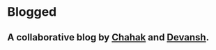 # Blogged

## A collaborative blog by [Chahak](https://github.com/chahak13) and [Devansh](https://github.com/devanSAGA).
